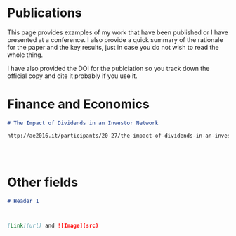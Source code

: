 
# Publications

This page provides examples of my work that have been published or I have presented at a conference. I also provide a quick summary of the rationale for the paper and the key results, just in case you do not wish to read the whole thing.

I have also provided the DOI for the publciation so you track down the official copy and cite it probably if you use it.

# Finance and Economics 
```markdown
# The Impact of Dividends in an Investor Network

http://ae2016.it/participants/20-27/the-impact-of-dividends-in-an-investor-network





```

# Other fields 
```markdown
# Header 1



[Link](url) and ![Image](src)
```
